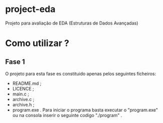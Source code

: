 # project-eda
Projeto para avaliação de EDA (Estruturas de Dados Avançadas)
# Como utilizar ?
## Fase 1
O projeto para esta fase es constituido apenas pelos seguintes ficheiros:
- README.md ;
- LICENCE ;
- main.c ;
- archive.c ;
- archive.h ;
- program.exe .
Para iniciar o programa basta executar o "program.exe" ou na consola inserir o seguinte codigo "./program" .